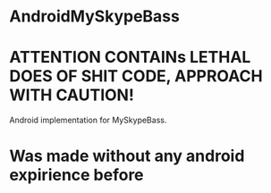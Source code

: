 # AndroidMySkypeBass
# ATTENTION CONTAINs LETHAL DOES OF SHIT CODE, APPROACH WITH CAUTION!

Android implementation for MySkypeBass.
# Was made without any android expirience before
